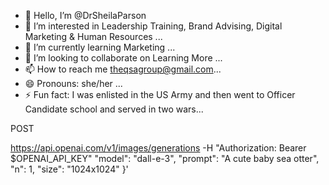 - 👋 Hello, I’m @DrSheilaParson 
- 👀 I’m interested in Leadership Training, Brand Advising, Digital Marketing & Human Resources ...
- 🌱 I’m currently learning Marketing  ...
- 💞️ I’m looking to collaborate on Learning More ...
- 📫 How to reach me theqsagroup@gmail.com...
- 😄 Pronouns: she/her ...
- ⚡ Fun fact: I was enlisted in the US Army and then went to Officer Candidate school and served in two wars...

<!---
DrSheilaParson/DrSheilaParson is a ✨ special ✨ repository because its `README.md` (this file) appears on your GitHub profile.
You can click the Preview link to take a look at your changes.
--->
POST
 
https://api.openai.com/v1/images/generations
  -H "Authorization: Bearer $OPENAI_API_KEY" 
    "model": "dall-e-3",
    "prompt": "A cute baby sea otter",
    "n": 1,
    "size": "1024x1024"
  }'

